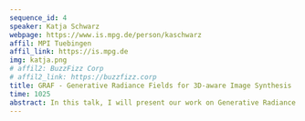 ```yaml
---
sequence_id: 4
speaker: Katja Schwarz
webpage: https://www.is.mpg.de/person/kaschwarz
affil: MPI Tuebingen
affil_link: https://is.mpg.de
img: katja.png
# affil2: BuzzFizz Corp
# affil2_link: https://buzzfizz.corp
title: GRAF - Generative Radiance Fields for 3D-aware Image Synthesis
time: 1025
abstract: In this talk, I will present our work on Generative Radiance Fields (GRAF) for 3D-controllable image synthesis. We make significant headway on synthesizing 3D consistent images from controllable viewpoints training with unposed 2D images only. Our key contribution is to combine the recent advances in coordinate-based neural representations with generative adversarial networks. In contrast to previous methods, this enables our approach to scale to high image resolutions and high image fidelity while preserving 3D consistency.
---
```

